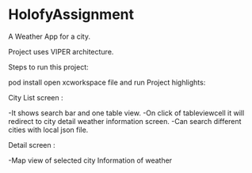 # HolofyAssignment

A Weather App for a city.

Project uses VIPER architecture.

Steps to run this project:

pod install
open xcworkspace file and run
Project highlights:

City List screen :

-It shows search bar and one table view.
-On click of tableviewcell it will redirect to city detail weather information screen.
-Can search different cities with local json file. 

Detail screen :

-Map view of selected city Information of weather
